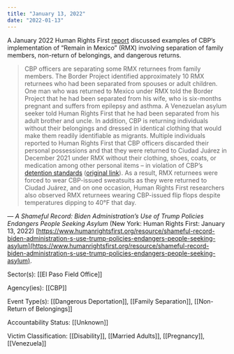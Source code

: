 ```yaml
---
title: "January 13, 2022"
date: "2022-01-13"
---
```


A January 2022 Human Rights First [report](https://www.humanrightsfirst.org/sites/default/files/ShamefulRecord.pdf) discussed examples of CBP’s implementation of “Remain in Mexico” (RMX) involving separation of family members, non-return of belongings, and dangerous returns.

> CBP officers are separating some RMX returnees from family members. The Border Project identified approximately 10 RMX returnees who had been separated from spouses or adult children. One man who was returned to Mexico under RMX told the Border Project that he had been separated from his wife, who is six-months pregnant and suffers from epilepsy and asthma. A Venezuelan asylum seeker told Human Rights First that he had been separated from his adult brother and uncle. In addition, CBP is returning individuals without their belongings and dressed in identical clothing that would make them readily identifiable as migrants. Multiple individuals reported to Human Rights First that CBP officers discarded their personal possessions and that they were returned to Ciudad Juárez in December 2021 under RMX without their clothing, shoes, coats, or medication among other personal items – in violation of CBP’s [detention standards](/files/2015-10-00_cbp_teds.pdf) ([original link](https://www.cbp.gov/sites/default/files/assets/documents/2020-Feb/cbp-teds-policy-october2015.pdf)). As a result, RMX returnees were forced to wear CBP-issued sweatsuits as they were returned to Ciudad Juárez, and on one occasion, Human Rights First researchers also observed RMX returnees wearing CBP-issued flip flops despite temperatures dipping to 40°F that day.

— _A Shameful Record: Biden Administration’s Use of Trump Policies Endangers People Seeking Asylum_ (New York: Human Rights First: January 13, 2022) [https://www.humanrightsfirst.org/resource/shameful-record-biden-administration-s-use-trump-policies-endangers-people-seeking-asylum](https://www.humanrightsfirst.org/resource/shameful-record-biden-administration-s-use-trump-policies-endangers-people-seeking-asylum).

Sector(s): [[El Paso Field Office]]

Agency(ies): [[CBP]]

Event Type(s): [[Dangerous Deportation]],  [[Family Separation]],  [[Non-Return of Belongings]]

Accountability Status: [[Unknown]]

Victim Classification: [[Disability]],  [[Married Adults]],  [[Pregnancy]],  [[Venezuela]]